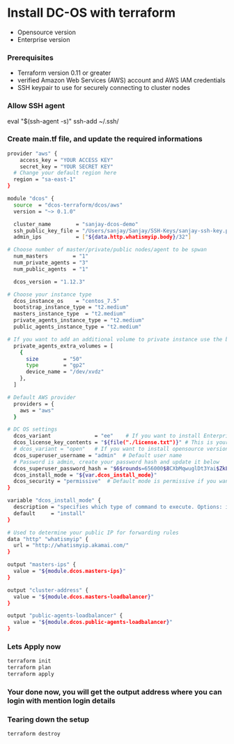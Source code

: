 # Install DC-OS with terraform
- Opensource version
- Enterprise version

### Prerequisites
- Terraform version 0.11 or greater
- verified Amazon Web Services (AWS) account and AWS IAM credentials
- SSH keypair to use for securely connecting to cluster nodes

### Allow SSH agent 
eval "$(ssh-agent -s)"
ssh-add ~/.ssh/<your-key-name>

### Create main.tf file, and update the required informations

```bash
provider "aws" {
    access_key = "YOUR ACCESS KEY"
    secret_key = "YOUR SECRET KEY"
  # Change your default region here
  region = "sa-east-1"
}

module "dcos" {
  source  = "dcos-terraform/dcos/aws"
  version = "~> 0.1.0"

  cluster_name        = "sanjay-dcos-demo"
  ssh_public_key_file = "/Users/sanjay/Sanjay/SSH-Keys/sanjay-ssh-key.pub" # Specify your public key for making connection to nodes which you allowed via SSH Agent to connect
  admin_ips           = ["${data.http.whatismyip.body}/32"]

# Choose number of master/private/public nodes/agent to be spwan
  num_masters        = "1"
  num_private_agents = "3"
  num_public_agents  = "1"

  dcos_version = "1.12.3"

# Choose your instance type
  dcos_instance_os    = "centos_7.5"
  bootstrap_instance_type = "t2.medium"
  masters_instance_type  = "t2.medium"
  private_agents_instance_type = "t2.medium"
  public_agents_instance_type = "t2.medium"

# If you want to add an additional volume to private instance use the below block
  private_agents_extra_volumes = [
    {
      size        = "50"
      type        = "gp2"
      device_name = "/dev/xvdz"
    },
  ]

# Default AWS provider
  providers = {
    aws = "aws"
  }

# DC OS settings 
  dcos_variant              = "ee"    # If you want to install Enterprise version
  dcos_license_key_contents = "${file("./license.txt")}" # This is your license file and required when your installing the EE version
  # dcos_variant = "open"   # If you want to install opensource version
  dcos_superuser_username = "admin"  # Default user name
  # Password is admin, create your password hash and update it below 
  dcos_superuser_password_hash = "$6$rounds=656000$8CXbMqwuglDt3Yai$ZkLEj8zS.GmPGWt.dhwAv0.XsjYXwVHuS9aHh3DMcfGaz45OpGxC5oQPXUUpFLMkqlXCfhXMloIzE0Xh8VwHJ."
  dcos_install_mode = "${var.dcos_install_mode}"
  dcos_security = "permissive"  # Default mode is permissive if you want to enable security feature, change to "strict"
}

variable "dcos_install_mode" {
  description = "specifies which type of command to execute. Options: install or upgrade"
  default     = "install"
}

# Used to determine your public IP for forwarding rules
data "http" "whatismyip" {
  url = "http://whatismyip.akamai.com/"
}

output "masters-ips" {
  value = "${module.dcos.masters-ips}"
}

output "cluster-address" {
  value = "${module.dcos.masters-loadbalancer}"
}

output "public-agents-loadbalancer" {
  value = "${module.dcos.public-agents-loadbalancer}"
}
```

### Lets Apply now
```bash
terraform init
terraform plan
terraform apply
```

### Your done now, you will get the output address where you can login with mention login details

### Tearing down the setup
```bash
terraform destroy
```


